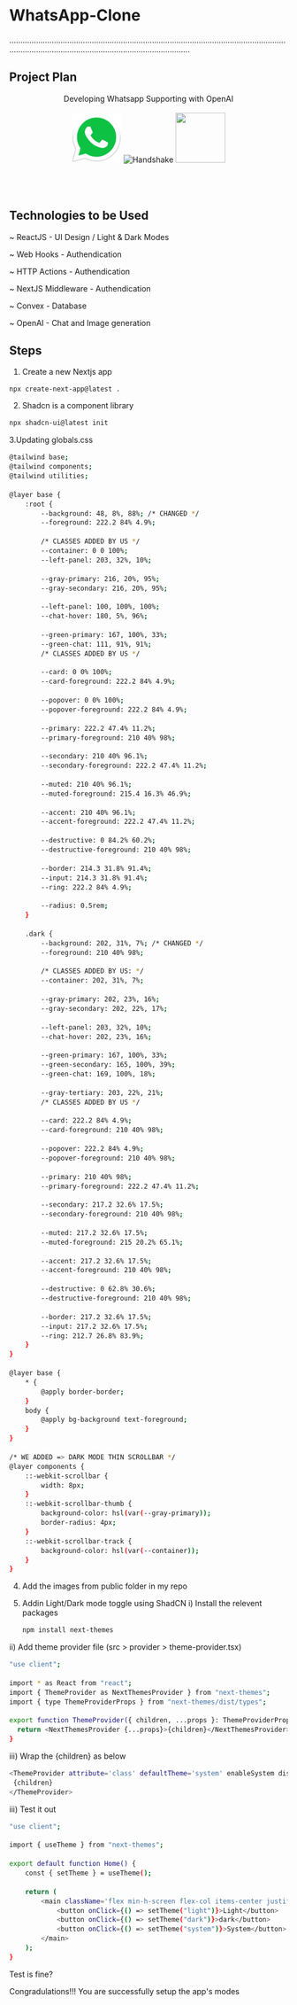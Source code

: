 # WhatsApp-Clone
.............................................................................................................................................................................................................


## Project Plan

<section align="center">
  Developing Whatsapp Supporting with OpenAI <br/>
  <br/>
<img src="https://github.com/appicons/Whatsapp/blob/master/icons/whatsapp_194x194.png" width="90" height="90" /> <t/>
<img src="https://raw.githubusercontent.com/Tarikul-Islam-Anik/Telegram-Animated-Emojis/main/People/Handshake.webp" alt="Handshake" width="70" height="70" "/>
<img src="https://github.com/Vindyani1999/WhatsApp-Clone/assets/145743416/3a178bd9-68cf-4a5b-af22-4671ef0ac7bc" width="90" height="90" />
  </section>
<br/>
<br/>
<br/>

## Technologies to be Used

~ ReactJS - UI Design / Light & Dark Modes

~ Web Hooks - Authendication

~ HTTP Actions - Authendication

~ NextJS Middleware - Authendication

~ Convex - Database

~ OpenAI - Chat and Image generation
<br>

## Steps

1. Create a new Nextjs app
```
npx create-next-app@latest .
```
2. Shadcn is a component library
```bash
npx shadcn-ui@latest init
```

3.Updating globals.css
```bash
@tailwind base;
@tailwind components;
@tailwind utilities;

@layer base {
	:root {
		--background: 48, 8%, 88%; /* CHANGED */
		--foreground: 222.2 84% 4.9%;

		/* CLASSES ADDED BY US */
		--container: 0 0 100%;
		--left-panel: 203, 32%, 10%;

		--gray-primary: 216, 20%, 95%;
		--gray-secondary: 216, 20%, 95%;

		--left-panel: 100, 100%, 100%;
		--chat-hover: 180, 5%, 96%;

		--green-primary: 167, 100%, 33%;
		--green-chat: 111, 91%, 91%;
		/* CLASSES ADDED BY US */

		--card: 0 0% 100%;
		--card-foreground: 222.2 84% 4.9%;

		--popover: 0 0% 100%;
		--popover-foreground: 222.2 84% 4.9%;

		--primary: 222.2 47.4% 11.2%;
		--primary-foreground: 210 40% 98%;

		--secondary: 210 40% 96.1%;
		--secondary-foreground: 222.2 47.4% 11.2%;

		--muted: 210 40% 96.1%;
		--muted-foreground: 215.4 16.3% 46.9%;

		--accent: 210 40% 96.1%;
		--accent-foreground: 222.2 47.4% 11.2%;

		--destructive: 0 84.2% 60.2%;
		--destructive-foreground: 210 40% 98%;

		--border: 214.3 31.8% 91.4%;
		--input: 214.3 31.8% 91.4%;
		--ring: 222.2 84% 4.9%;

		--radius: 0.5rem;
	}

	.dark {
		--background: 202, 31%, 7%; /* CHANGED */
		--foreground: 210 40% 98%;

		/* CLASSES ADDED BY US: */
		--container: 202, 31%, 7%;

		--gray-primary: 202, 23%, 16%;
		--gray-secondary: 202, 22%, 17%;

		--left-panel: 203, 32%, 10%;
		--chat-hover: 202, 23%, 16%;

		--green-primary: 167, 100%, 33%;
		--green-secondary: 165, 100%, 39%;
		--green-chat: 169, 100%, 18%;

		--gray-tertiary: 203, 22%, 21%;
		/* CLASSES ADDED BY US */

		--card: 222.2 84% 4.9%;
		--card-foreground: 210 40% 98%;

		--popover: 222.2 84% 4.9%;
		--popover-foreground: 210 40% 98%;

		--primary: 210 40% 98%;
		--primary-foreground: 222.2 47.4% 11.2%;

		--secondary: 217.2 32.6% 17.5%;
		--secondary-foreground: 210 40% 98%;

		--muted: 217.2 32.6% 17.5%;
		--muted-foreground: 215 20.2% 65.1%;

		--accent: 217.2 32.6% 17.5%;
		--accent-foreground: 210 40% 98%;

		--destructive: 0 62.8% 30.6%;
		--destructive-foreground: 210 40% 98%;

		--border: 217.2 32.6% 17.5%;
		--input: 217.2 32.6% 17.5%;
		--ring: 212.7 26.8% 83.9%;
	}
}

@layer base {
	* {
		@apply border-border;
	}
	body {
		@apply bg-background text-foreground;
	}
}

/* WE ADDED => DARK MODE THIN SCROLLBAR */
@layer components {
	::-webkit-scrollbar {
		width: 8px;
	}
	::-webkit-scrollbar-thumb {
		background-color: hsl(var(--gray-primary));
		border-radius: 4px;
	}
	::-webkit-scrollbar-track {
		background-color: hsl(var(--container));
	}
}
```
4. Add the images from public folder in my repo
   
5. Addin Light/Dark mode toggle using ShadCN
   i) Install the relevent packages
   ```bash
   npm install next-themes
   ```
  ii) Add theme provider file (src > provider > theme-provider.tsx)
  ```bash
  "use client";

import * as React from "react";
import { ThemeProvider as NextThemesProvider } from "next-themes";
import { type ThemeProviderProps } from "next-themes/dist/types";

export function ThemeProvider({ children, ...props }: ThemeProviderProps) {
	return <NextThemesProvider {...props}>{children}</NextThemesProvider>;
}
  ```
iii) Wrap the {children} as below
   ```bash
<ThemeProvider attribute='class' defaultTheme='system' enableSystem disableTransitionOnChange>
	{children}
</ThemeProvider>
```

iii) Test it out 
```bash
"use client";

import { useTheme } from "next-themes";

export default function Home() {
	const { setTheme } = useTheme();

	return (
		<main className='flex min-h-screen flex-col items-center justify-between p-24'>
			<button onClick={() => setTheme("light")}>Light</button>
			<button onClick={() => setTheme("dark")}>dark</button>
			<button onClick={() => setTheme("system")}>System</button>
		</main>
	);
}
```
Test is fine? 


Congradulations!!! You are successfully setup the app's modes

